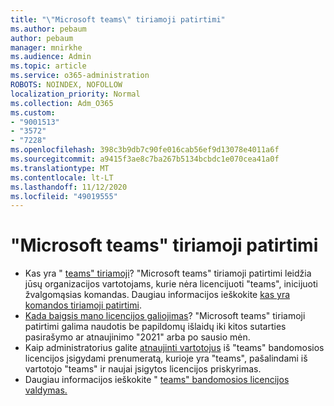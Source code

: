 ```yaml
---
title: "\"Microsoft teams\" tiriamoji patirtimi"
ms.author: pebaum
author: pebaum
manager: mnirkhe
ms.audience: Admin
ms.topic: article
ms.service: o365-administration
ROBOTS: NOINDEX, NOFOLLOW
localization_priority: Normal
ms.collection: Adm_O365
ms.custom:
- "9001513"
- "3572"
- "7228"
ms.openlocfilehash: 398c3b9db7c90fe016cab56ef9d13078e4011a6f
ms.sourcegitcommit: a9415f3ae8c7ba267b5134bcbdc1e070cea41a0f
ms.translationtype: MT
ms.contentlocale: lt-LT
ms.lasthandoff: 11/12/2020
ms.locfileid: "49019555"
---
```

# <a name="microsoft-teams-exploratory-experience"></a>"Microsoft teams" tiriamoji patirtimi

- Kas yra " [teams" tiriamoji](https://docs.microsoft.com/microsoftteams/teams-exploratory)? "Microsoft teams" tiriamoji patirtimi leidžia jūsų organizacijos vartotojams, kurie nėra licencijuoti "teams", inicijuoti žvalgomąsias komandas. Daugiau informacijos ieškokite [kas yra komandos tiriamoji patirtimi](https://docs.microsoft.com/microsoftteams/teams-exploratory#whats-in-the-teams-exploratory-experience).
- [Kada baigsis mano licencijos galiojimas](https://docs.microsoft.com/microsoftteams/teams-exploratory#how-long-does-the-teams-exploratory-experience-last)? "Microsoft teams" tiriamoji patirtimi galima naudotis be papildomų išlaidų iki kitos sutarties pasirašymo ar atnaujinimo "2021" arba po sausio mėn.
- Kaip administratorius galite [atnaujinti vartotojus](https://docs.microsoft.com/microsoftteams/teams-exploratory#upgrade-users-from-the-teams-exploratory-license) iš "teams" bandomosios licencijos įsigydami prenumeratą, kurioje yra "teams", pašalindami iš vartotojo "teams" ir naujai įsigytos licencijos priskyrimas.
- Daugiau informacijos ieškokite " [teams" bandomosios licencijos valdymas.](https://docs.microsoft.com/microsoftteams/teams-exploratory)